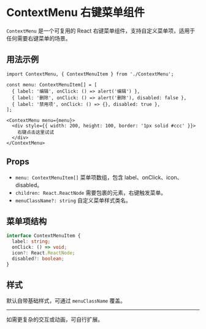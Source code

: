 # ContextMenu 右键菜单组件

`ContextMenu` 是一个可复用的 React 右键菜单组件，支持自定义菜单项，适用于任何需要右键菜单的场景。

## 用法示例

```tsx
import ContextMenu, { ContextMenuItem } from './ContextMenu';

const menu: ContextMenuItem[] = [
  { label: '编辑', onClick: () => alert('编辑') },
  { label: '删除', onClick: () => alert('删除'), disabled: false },
  { label: '禁用项', onClick: () => {}, disabled: true },
];

<ContextMenu menu={menu}>
  <div style={{ width: 200, height: 100, border: '1px solid #ccc' }}>
    右键点击这里试试
  </div>
</ContextMenu>
```

## Props
- `menu: ContextMenuItem[]`  菜单项数组，包含 label、onClick、icon、disabled。
- `children: React.ReactNode`  需要包裹的元素，右键触发菜单。
- `menuClassName?: string`  自定义菜单样式类名。

## 菜单项结构
```ts
interface ContextMenuItem {
  label: string;
  onClick: () => void;
  icon?: React.ReactNode;
  disabled?: boolean;
}
```

## 样式
默认自带基础样式，可通过 `menuClassName` 覆盖。

---
如需更复杂的交互或动画，可自行扩展。
